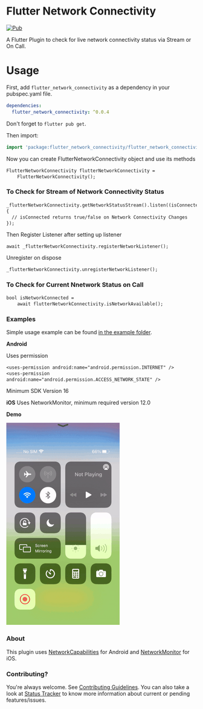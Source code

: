 
# Flutter Network Connectivity

[![Pub](https://img.shields.io/badge/pub-v0.0.4-orange)](https://pub.dev/packages/flutter_network_connectivity)

A Flutter Plugin to check for live network connectivity status via Stream or On Call.

# Usage

First, add `flutter_network_connectivity` as a dependency in your pubspec.yaml file.

```yaml
dependencies:
  flutter_network_connectivity: ^0.0.4
```

Don't forget to `flutter pub get`.

Then import:

```dart
import 'package:flutter_network_connectivity/flutter_network_connectivity.dart';
```

Now you can create FlutterNetworkConnectivity object and use its methods

```
FlutterNetworkConnectivity flutterNetworkConnectivity =
    FlutterNetworkConnectivity();
 ```
### To Check for Stream of Network Connectivity Status
```
_flutterNetworkConnectivity.getNetworkStatusStream().listen((isConnected) {
  // isConnected returns true/false on Network Connectivity Changes
});
```

Then Register Listener after setting up listener

```
await _flutterNetworkConnectivity.registerNetworkListener();
```

Unregister on dispose

```
_flutterNetworkConnectivity.unregisterNetworkListener();
```

### To Check for Current Nnetwork Status on Call

```
bool isNetworkConnected =
    await flutterNetworkConnectivity.isNetworkAvailable();
```

### Examples
Simple usage example can be found [in the example folder](example/lib/main.dart).

**Android**

Uses permission

```
<uses-permission android:name="android.permission.INTERNET" />
<uses-permission android:name="android.permission.ACCESS_NETWORK_STATE" />
```

Minimum SDK Version 16

**iOS**
Uses NetworkMonitor, minimum required version 12.0

**Demo**

![Screenshot](/sample/demo.gif)

### About
This plugin uses [NetworkCapabilities](https://developer.android.com/reference/android/net/NetworkCapabilities) for Android and [NetworkMonitor](https://developer.apple.com/documentation/network) for iOS.


### Contributing?
You're always welcome.
See [Contributing Guidelines](CONTRIBUTING.md). You can also take a look at [Status Tracker](https://github.com/praveen-gm/flutter_network_connectivity/projects/1) to know more information about current or pending features/issues.